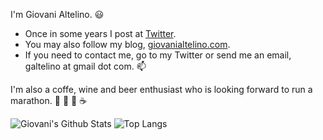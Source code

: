 I'm Giovani Altelino. :smiley:

- Once in some years I post at [Twitter](https://twitter.com/GioAltelino).
- You may also follow my blog, [giovanialtelino.com](https://www.giovanialtelino.com).
- If you need to contact me, go to my Twitter or send me an email, galtelino at gmail dot com. :mailbox:

I'm also a coffe, wine and beer enthusiast who is looking forward to run a marathon. :running: :wine_glass: :beer: :coffee:

![Giovani's Github Stats](https://github-readme-stats.vercel.app/api?username=giovanialtelino&show_icons=true&count_private=true)    ![Top Langs](https://github-readme-stats.vercel.app/api/top-langs/?username=giovanialtelino&layout=compact&hide=html,css)

